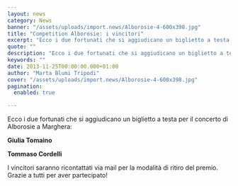```yaml
---
layout: news
category: News
banner: "/assets/uploads/import.news/Alborosie-4-600x398.jpg"
title: "Competition Alborosie: i vincitori"
excerpt: "Ecco i due fortunati che si aggiudicano un biglietto a testa per il concerto di Alborosie a Marghera: Giulia Tomaino Tommaso Cordelli I vincitori saranno ricontattati via mail per la modalità di ritiro del premio. Grazie a tutti per aver partecipato!"
quote: ""
description: "Ecco i due fortunati che si aggiudicano un biglietto a testa per il concerto di Alborosie a Marghera: Giulia Tomaino Tommaso Cordelli I vincitori saranno ricontattati via mail per la modalità di ritiro del premio. Grazie a tutti per aver partecipato!"
keywords: ""
date: 2013-11-25T00:00:00.000+01:00
author: "Marta Blumi Tripodi"
cover: "/assets/uploads/import.news/Alborosie-4-600x398.jpg"
pagination:
  enabled: true

---
```


[](https://hotmc.com/alborosie-lintervista/alborosie-4/)

Ecco i due fortunati che si aggiudicano un biglietto a testa per il concerto di Alborosie a Marghera:

**Giulia Tomaino**

**Tommaso Cordelli**

I vincitori saranno ricontattati via mail per la modalità di ritiro del premio. Grazie a tutti per aver partecipato!